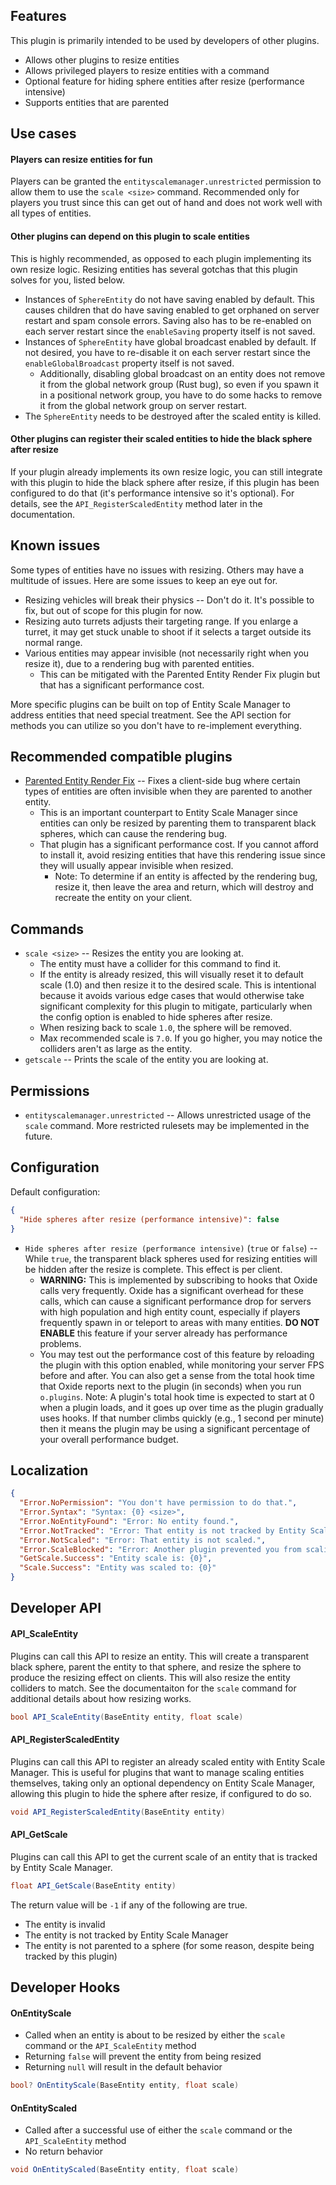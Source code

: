 ## Features

This plugin is primarily intended to be used by developers of other plugins.

- Allows other plugins to resize entities
- Allows privileged players to resize entities with a command
- Optional feature for hiding sphere entities after resize (performance intensive)
- Supports entities that are parented

## Use cases

#### Players can resize entities for fun

Players can be granted the `entityscalemanager.unrestricted` permission to allow them to use the `scale <size>` command. Recommended only for players you trust since this can get out of hand and does not work well with all types of entities.

#### Other plugins can depend on this plugin to scale entities

This is highly recommended, as opposed to each plugin implementing its own resize logic. Resizing entities has several gotchas that this plugin solves for you, listed below.
- Instances of `SphereEntity` do not have saving enabled by default. This causes children that do have saving enabled to get orphaned on server restart and spam console errors. Saving also has to be re-enabled on each server restart since the `enableSaving` property itself is not saved.
- Instances of `SphereEntity` have global broadcast enabled by default. If not desired, you have to re-disable it on each server restart since the `enableGlobalBroadcast` property itself is not saved.
  - Additionally, disabling global broadcast on an entity does not remove it from the global network group (Rust bug), so even if you spawn it in a positional network group, you have to do some hacks to remove it from the global network group on server restart.
- The `SphereEntity` needs to be destroyed after the scaled entity is killed.

#### Other plugins can register their scaled entities to hide the black sphere after resize

If your plugin already implements its own resize logic, you can still integrate with this plugin to hide the black sphere after resize, if this plugin has been configured to do that (it's performance intensive so it's optional). For details, see the `API_RegisterScaledEntity` method later in the documentation.

## Known issues

Some types of entities have no issues with resizing. Others may have a multitude of issues. Here are some issues to keep an eye out for.

- Resizing vehicles will break their physics -- Don't do it. It's possible to fix, but out of scope for this plugin for now.
- Resizing auto turrets adjusts their targeting range. If you enlarge a turret, it may get stuck unable to shoot if it selects a target outside its normal range.
- Various entities may appear invisible (not necessarily right when you resize it), due to a rendering bug with parented entities.
  - This can be mitigated with the Parented Entity Render Fix plugin but that has a significant performance cost.

More specific plugins can be built on top of Entity Scale Manager to address entities that need special treatment. See the API section for methods you can utilize so you don't have to re-implement everything.

## Recommended compatible plugins

- [Parented Entity Render Fix](https://umod.org/plugins/parented-entity-render-fix) -- Fixes a client-side bug where certain types of entities are often invisible when they are parented to another entity.
  - This is an important counterpart to Entity Scale Manager since entities can only be resized by parenting them to transparent black spheres, which can cause the rendering bug.
  - That plugin has a significant performance cost. If you cannot afford to install it, avoid resizing entities that have this rendering issue since they will usually appear invisible when resized.
    - Note: To determine if an entity is affected by the rendering bug, resize it, then leave the area and return, which will destroy and recreate the entity on your client.

## Commands

- `scale <size>` -- Resizes the entity you are looking at.
  - The entity must have a collider for this command to find it.
  - If the entity is already resized, this will visually reset it to default scale (1.0) and then resize it to the desired scale. This is intentional because it avoids various edge cases that would otherwise take significant complexity for this plugin to mitigate, particularly when the config option is enabled to hide spheres after resize.
  - When resizing back to scale `1.0`, the sphere will be removed.
  - Max recommended scale is `7.0`. If you go higher, you may notice the colliders aren't as large as the entity.
- `getscale` -- Prints the scale of the entity you are looking at.

## Permissions

- `entityscalemanager.unrestricted` -- Allows unrestricted usage of the `scale` command. More restricted rulesets may be implemented in the future.

## Configuration

Default configuration:

```json
{
  "Hide spheres after resize (performance intensive)": false
}
```

- `Hide spheres after resize (performance intensive)` (`true` or `false`) -- While `true`, the transparent black spheres used for resizing entities will be hidden after the resize is complete. This effect is per client.
  - **WARNING:** This is implemented by subscribing to hooks that Oxide calls very frequently. Oxide has a significant overhead for these calls, which can cause a significant performance drop for servers with high population and high entity count, especially if players frequently spawn in or teleport to areas with many entities. **DO NOT ENABLE** this feature if your server already has performance problems.
  - You may test out the performance cost of this feature by reloading the plugin with this option enabled, while monitoring your server FPS before and after. You can also get a sense from the total hook time that Oxide reports next to the plugin (in seconds) when you run `o.plugins`. Note: A plugin's total hook time is expected to start at 0 when a plugin loads, and it goes up over time as the plugin gradually uses hooks. If that number climbs quickly (e.g., 1 second per minute) then it means the plugin may be using a significant percentage of your overall performance budget.

## Localization

```json
{
  "Error.NoPermission": "You don't have permission to do that.",
  "Error.Syntax": "Syntax: {0} <size>",
  "Error.NoEntityFound": "Error: No entity found.",
  "Error.NotTracked": "Error: That entity is not tracked by Entity Scale Manager.",
  "Error.NotScaled": "Error: That entity is not scaled.",
  "Error.ScaleBlocked": "Error: Another plugin prevented you from scaling that entity to size {0}.",
  "GetScale.Success": "Entity scale is: {0}",
  "Scale.Success": "Entity was scaled to: {0}"
}
```

## Developer API

#### API_ScaleEntity

Plugins can call this API to resize an entity. This will create a transparent black sphere, parent the entity to that sphere, and resize the sphere to produce the resizing effect on clients. This will also resize the entity colliders to match. See the documentaiton for the `scale` command for additional details about how resizing works.

```csharp
bool API_ScaleEntity(BaseEntity entity, float scale)
```

#### API_RegisterScaledEntity

Plugins can call this API to register an already scaled entity with Entity Scale Manager. This is useful for plugins that want to manage scaling entities themselves, taking only an optional dependency on Entity Scale Manager, allowing this plugin to hide the sphere after resize, if configured to do so.

```csharp
void API_RegisterScaledEntity(BaseEntity entity)
```

#### API_GetScale

Plugins can call this API to get the current scale of an entity that is tracked by Entity Scale Manager.

```csharp
float API_GetScale(BaseEntity entity)
```

The return value will be `-1` if any of the following are true.
- The entity is invalid
- The entity is not tracked by Entity Scale Manager
- The entity is not parented to a sphere (for some reason, despite being tracked by this plugin)

## Developer Hooks

#### OnEntityScale

- Called when an entity is about to be resized by either the `scale` command or the `API_ScaleEntity` method
- Returning `false` will prevent the entity from being resized
- Returning `null` will result in the default behavior

```csharp
bool? OnEntityScale(BaseEntity entity, float scale)
```

#### OnEntityScaled

- Called after a successful use of either the `scale` command or the `API_ScaleEntity` method
- No return behavior

```csharp
void OnEntityScaled(BaseEntity entity, float scale)
```
